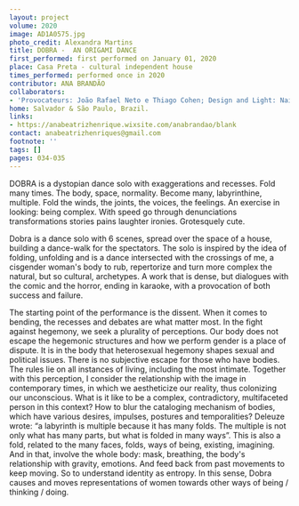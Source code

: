 ```yaml
---
layout: project
volume: 2020
image: AD1A0575.jpg
photo_credit: Alexandra Martins
title: DOBRA -  AN ORIGAMI DANCE
first_performed: first performed on January 01, 2020
place: Casa Preta - cultural independent house
times_performed: performed once in 2020
contributor: ANA BRANDÃO
collaborators:
- 'Provocateurs: João Rafael Neto e Thiago Cohen; Design and Light: Naiara Rezende'
home: Salvador & São Paulo, Brazil.
links:
- https://anabeatrizhenrique.wixsite.com/anabrandao/blank
contact: anabeatrizhenriques@gmail.com
footnote: ''
tags: []
pages: 034-035
---
```




DOBRA is a dystopian dance solo with exaggerations and recesses. Fold many times. The body, space, normality. Become many, labyrinthine, multiple. Fold the winds, the joints, the voices, the feelings. An exercise in looking: being complex. With speed go through denunciations transformations stories pains laughter ironies. Grotesquely cute.

Dobra is a dance solo with 6 scenes, spread over the space of a house, building a dance-walk for the spectators. The solo is inspired by the idea of folding, unfolding and is a dance intersected with the crossings of me, a cisgender woman's body to rub, repertorize and turn more complex the natural, but so cultural, archetypes. A work that is dense, but dialogues with the comic and the horror, ending in karaoke, with a provocation of both success and failure.

The starting point of the performance is the dissent. When it comes to bending, the recesses and debates are what matter most. In the fight against hegemony, we seek a plurality of perceptions.
Our body does not escape the hegemonic structures and how we perform gender is a place of dispute. It is in the body that heterosexual hegemony shapes sexual and political issues. There is no subjective escape for those who have bodies. The rules lie on all instances of living, including the most intimate. Together with this perception, I consider the relationship with the image in contemporary times, in which we aestheticize our reality, thus colonizing our unconscious.
What is it like to be a complex, contradictory, multifaceted person in this context? How to blur the cataloging mechanism of bodies, which have various desires, impulses, postures and temporalities?
Deleuze wrote: “a labyrinth is multiple because it has many folds. The multiple is not only what has many parts, but what is folded in many ways”. This is also a fold, related to the many faces, folds, ways of being, existing, imagining.
And in that, involve the whole body: mask, breathing, the body's relationship with gravity, emotions. And feed back from past movements to keep moving. So to understand identity as entropy.
In this sense, Dobra causes and moves representations of women towards other ways of being / thinking / doing.

